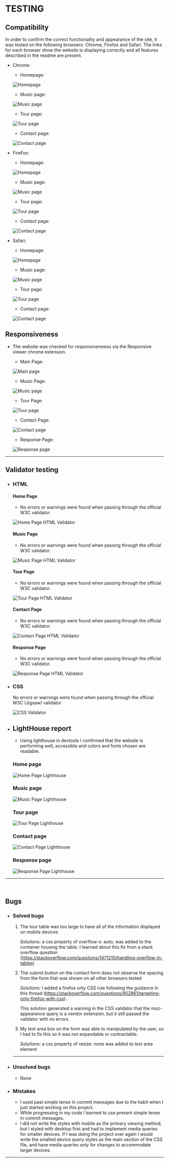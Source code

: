 # TESTING


## Compatibility

In order to confirm the correct functionality and appearance of the site, it was tested on the following browsers: Chrome, Firefox and Safari. The links for each browser show the website is displaying correctly and all features described in the readme are present.

+ Chrome:

    - Homepage:

    ![Homepage](documentation/images/chrome_test_homepage.png)

    - Music page:

    ![Music page](documentation/images/chrome_test_musicpage.png)

    - Tour page:

    ![Tour page](documentation/images/chrome_test_tourpage.png)

    - Contact page:

    ![Contact page](documentation/images/chrome_test_contactpage.png)

+ FireFox:

    - Homepage:

    ![Homepage](documentation/images/firefox_test_homepage.png)

    - Music page:

    ![Music page](documentation/images/firefox_test_musicpage.png)

    - Tour page:

    ![Tour page](documentation/images/firefox_test_tourpage.png)

    - Contact page:

    ![Contact page](documentation/images/firefox_test_contactpage.png)


+ Safari:

    - Homepage:

    ![Homepage](documentation/images/safari_test_homepage.jpg)

    - Music page:

    ![Music page](documentation/images/safari_test_musicpage.jpg)

    - Tour page:

    ![Tour page](documentation/images/safari_test_tourpage.jpg)

    - Contact page:

    ![Contact page](documentation/images/safari_test_contactpage.jpg)


## Responsiveness


+ The website was checked for responsivenewss via the Responsive viewer chrome extension.

    - Main Page:

    ![Main page](documentation/images/homepage_responsive_screenshot.png)

    - Music Page:

    ![Music page](documentation/images/musicpage_responsive_screenshot.png)

    - Tour Page:

    ![Tour page](documentation/images/tourpage_responsive_screenshot.png)

    - Contact Page:

    ![Contact page](documentation/images/contactpage_responsive_screenshot.png)

    - Response Page:

    ![Response page](documentation/images/responsepage_responsive_screenshot.png)
  

---
## Validator testing
+ ### HTML
  #### Home Page
    - No errors or warnings were found when passing through the official W3C validator.

    ![Home Page HTML Validator](documentation/images/html_validator_homepage.png)
    
  #### Music Page
    - No errors or warnings were found when passing through the official W3C validator.

    ![Music Page HTML Validator](documentation/images/html_validator_music.png)

  #### Tour Page
    - No errors or warnings were found when passing through the official W3C validator.

    ![Tour Page HTML Validator](documentation/images/html_validator_tour.png)

  #### Contact Page
    - No errors or warnings were found when passing through the official W3C validator.

    ![Contact Page HTML Validator](documentation/images/html_validator_contact.png)

    #### Response Page
    - No errors or warnings were found when passing through the official W3C validator.

    ![Response Page HTML Validator](documentation/images/html_validator_response.png)
    
+ ### CSS
  No errors or warnings were found when passing through the official W3C (Jigsaw) validator

  ![CSS Validator](documentation/images/jigsaw_css_validator.png)


+ ## LightHouse report

    - Using lighthouse in devtools I confirmed that the website is performing well, accessible and colors and fonts chosen are readable.
    
  ### Home page

  ![Home Page Lighthouse](documentation/images/homepage_lighthouse.png)

  ### Music page

  ![Music Page Lighthouse](documentation/images/music_lighthouse.png)

  ### Tour page

  ![Tour Page Lighthouse](documentation/images/tour_lighthouse.png)

  ### Contact page

  ![Contact Page Lighthouse](documentation/images/contact_lighthouse.png)

  ### Response page

  ![Response Page Lighthouse](documentation/images/response_lighthouse.png)

---
​
## Bugs
+ ### Solved bugs
    1. The tour table was too large to have all of the information displayed on mobile devices
    
        *Solutions:* a css property of overflow-x: auto; was added to the container housing the table. I learned about this fix from a stack overflow question (https://stackoverflow.com/questions/1471210/handling-overflow-in-tables)

    2. The submit button on the contact form does not observe the spacing from the form that was shown on all other browsers tested
    
        *Solutions:* I added a firefox only CSS rule following the guidance in this thread (https://stackoverflow.com/questions/952861/targeting-only-firefox-with-css).

        This solution generated a warning in the CSS validator that the moz-appearance query is a vendor extension, but it still passed the validator with no errors.

    3. My text area box on the form was able to manipulated by the user, so I had to fix this so it was not expandable or contractable.

        *Solutions:* a css property of resize: none was added to text area element

   
    ---
+ ### Unsolved bugs
    - None
+ ### Mistakes
    - I used past simple tense in commit messages due to the habit when I just started working on this project.
    - While progressing in my code I learned to use present simple tense in commit messages.
    - I did not write the styles with mobile as the primary viewing method, but I styled with desktop first and had to implement media queries for smaller devices. If I was doing the project over again I would write the smalled device query styles as the main section of the CSS file, and have media queries only for changes to accommodate larger devices.

---
